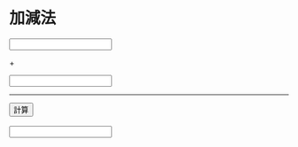 
<!DOCTYPE html>
<html>

<head>
  <title>簡單加減法</title>
</head>

<body>
  <h1>加減法</h1>
  <form>
    <input type="text" id="input1" />
    <br />
    <p> + </p>
    <input type="text" id="input2" />
    <br />
    <hr />
    <button type="button" class="btn btn-outline-success" onclick="Calculate()">計算</button>
    <br>
    <br>
    <input type="text" id="result" readonly class="no-border" />
  </form>

</body>
